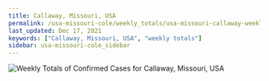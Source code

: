 ```yaml
---
title: Callaway, Missouri, USA
permalink: /usa-missouri-cole/weekly_totals/usa-missouri-callaway-weekly_totals.html
last_updated: Dec 17, 2021
keywords: ["Callaway, Missouri, USA", "weekly totals"]
sidebar: usa-missouri-cole_sidebar
---
```


![Weekly Totals of Confirmed Cases for Callaway, Missouri, USA](/covid_tracker/images/graphs/usa-missouri-callaway-weekly_totals_graph.png)
